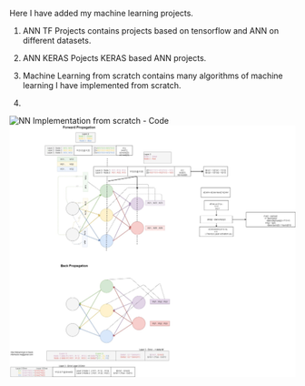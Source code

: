 Here I have added my machine learning projects.

1. ANN TF Projects contains projects based on tensorflow and ANN on different datasets.
2. ANN KERAS Pojects KERAS based ANN projects.
3. Machine Learning from scratch contains many algorithms of machine learning I have implemented from scratch.




1.
![NN Implementation from scratch - Code ](Machine_Learning_Algo_From_Scratch/ANN_From_Scratch_modular_class.ipynb)
![Flowchart](Algorihms/NN.jpg)

